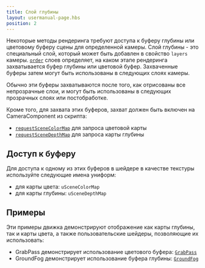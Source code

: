 ```yaml
---
title: Слой глубины
layout: usermanual-page.hbs
position: 2
---
```


Некоторые методы рендеринга требуют доступа к буферу глубины или цветовому буферу сцены для определенной камеры. Слой глубины - это специальный слой, который может быть добавлен в свойство `layers` камеры. [`order`][4] слоев определяет, на каком этапе рендеринга захватывается буфер глубины или цветовой буфер. Захваченные буферы затем могут быть использованы в следующих слоях камеры.

Обычно эти буферы захватываются после того, как отрисованы все непрозрачные слои, и могут быть использованы в следующих прозрачных слоях или постобработке.

Кроме того, для захвата этих буферов, захват должен быть включен на CameraComponent из скрипта:

- [```requestSceneColorMap```][0] для запроса цветовой карты
- [```requestSceneDepthMap```][1] для запроса карты глубины

## Доступ к буферу

Для доступа к одному из этих буферов в шейдере в качестве текстуры используйте следующие имена униформ:

- для карты цвета: `uSceneColorMap`
- для карты глубины: `uSceneDepthMap`

## Примеры

Эти примеры движка демонстрируют отображение как карты глубины, так и карты цвета, а также пользовательские шейдеры, позволяющие их использовать:

- GrabPass демонстрирует использование цветового буфера: [`GrabPass`][2]
- GroundFog демонстрирует использование буфера глубины: [`GroundFog`][3]

[0]: /api/pc.CameraComponent.html#requestSceneColorMap
[1]: /api/pc.CameraComponent.html#requestSceneDepthMap
[2]: https://playcanvas.github.io/#/graphics/grab-pass
[3]: https://playcanvas.github.io/#/graphics/ground-fog
[4]: /user-manual/graphics/layers/#choosing-the-layer-order
